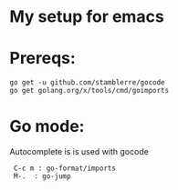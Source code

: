 # My setup for emacs

# Prereqs:

	go get -u github.com/stamblerre/gocode
	go get golang.org/x/tools/cmd/goimports


# Go mode:

Autocomplete is is used with gocode


     C-c m : go-format/imports
     M-.  : go-jump

